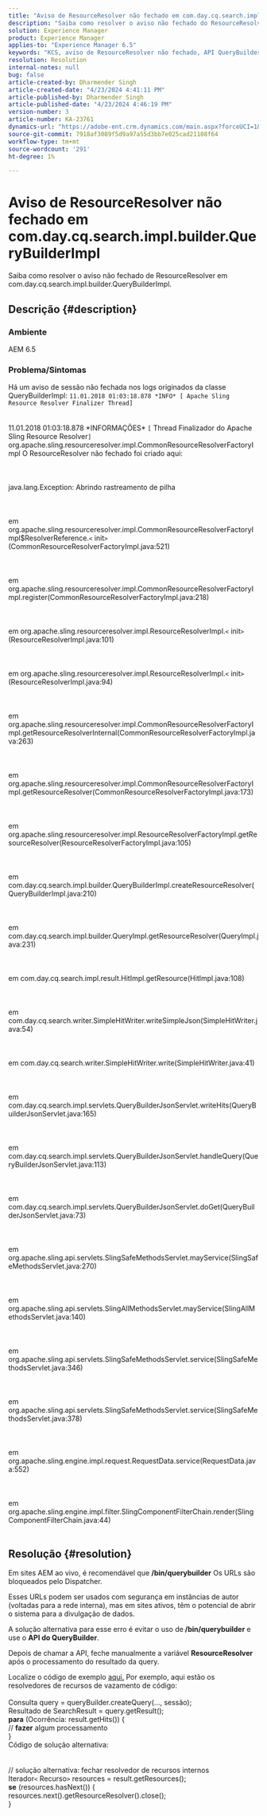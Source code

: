```yaml
---
title: "Aviso de ResourceResolver não fechado em com.day.cq.search.impl.builder.QueryBuilderImpl"
description: "Saiba como resolver o aviso não fechado do ResourceResolver em com.day.cq.search.impl.builder.QueryBuilderImpl."
solution: Experience Manager
product: Experience Manager
applies-to: "Experience Manager 6.5"
keywords: "KCS, aviso de ResourceResolver não fechado, API QueryBuilder, AEM 6.5, Adobe Experience Manager 6.5, Solução de problemas, com.day.cq.search.impl.builder.QueryBuilderImpl"
resolution: Resolution
internal-notes: null
bug: false
article-created-by: Dharmender Singh
article-created-date: "4/23/2024 4:41:11 PM"
article-published-by: Dharmender Singh
article-published-date: "4/23/2024 4:46:19 PM"
version-number: 3
article-number: KA-23761
dynamics-url: "https://adobe-ent.crm.dynamics.com/main.aspx?forceUCI=1&pagetype=entityrecord&etn=knowledgearticle&id=a4979244-9001-ef11-a1fd-6045bd026dc7"
source-git-commit: 7918af3089f5d9a97a55d3bb7e025cad21108f64
workflow-type: tm+mt
source-wordcount: '291'
ht-degree: 1%

---
```


# Aviso de ResourceResolver não fechado em com.day.cq.search.impl.builder.QueryBuilderImpl


Saiba como resolver o aviso não fechado de ResourceResolver em com.day.cq.search.impl.builder.QueryBuilderImpl.

## Descrição {#description}


### Ambiente

AEM 6.5

### Problema/Sintomas

Há um aviso de sessão não fechada nos logs originados da classe QueryBuilderImpl: `11.01.2018 01:03:18.878 *INFO* [ Apache Sling Resource Resolver Finalizer Thread]`
<br><br><br>11.01.2018 01:03:18.878 \*INFORMAÇÕES\* `[` Thread Finalizador do Apache Sling Resource Resolver`]`  org.apache.sling.resourceresolver.impl.CommonResourceResolverFactoryImpl O ResourceResolver não fechado foi criado aqui: <br><br><br><br>java.lang.Exception: Abrindo rastreamento de pilha<br><br><br><br>em org.apache.sling.resourceresolver.impl.CommonResourceResolverFactoryImpl$ResolverReference.`<` init`>` (CommonResourceResolverFactoryImpl.java:521)<br><br><br><br>em org.apache.sling.resourceresolver.impl.CommonResourceResolverFactoryImpl.register(CommonResourceResolverFactoryImpl.java:218)<br><br><br><br>em org.apache.sling.resourceresolver.impl.ResourceResolverImpl.`<` init`>` (ResourceResolverImpl.java:101)<br><br><br><br>em org.apache.sling.resourceresolver.impl.ResourceResolverImpl.`<` init`>` (ResourceResolverImpl.java:94)<br><br><br><br>em org.apache.sling.resourceresolver.impl.CommonResourceResolverFactoryImpl.getResourceResolverInternal(CommonResourceResolverFactoryImpl.java:263)<br><br><br><br>em org.apache.sling.resourceresolver.impl.CommonResourceResolverFactoryImpl.getResourceResolver(CommonResourceResolverFactoryImpl.java:173)<br><br><br><br>em org.apache.sling.resourceresolver.impl.ResourceResolverFactoryImpl.getResourceResolver(ResourceResolverFactoryImpl.java:105)<br><br><br><br>em com.day.cq.search.impl.builder.QueryBuilderImpl.createResourceResolver(QueryBuilderImpl.java:210)<br><br><br><br>em com.day.cq.search.impl.builder.QueryImpl.getResourceResolver(QueryImpl.java:231)<br><br><br><br>em com.day.cq.search.impl.result.HitImpl.getResource(HitImpl.java:108)<br><br><br><br>em com.day.cq.search.writer.SimpleHitWriter.writeSimpleJson(SimpleHitWriter.java:54)<br><br><br><br>em com.day.cq.search.writer.SimpleHitWriter.write(SimpleHitWriter.java:41)<br><br><br><br>em com.day.cq.search.impl.servlets.QueryBuilderJsonServlet.writeHits(QueryBuilderJsonServlet.java:165)<br><br><br><br>em com.day.cq.search.impl.servlets.QueryBuilderJsonServlet.handleQuery(QueryBuilderJsonServlet.java:113)<br><br><br><br>em com.day.cq.search.impl.servlets.QueryBuilderJsonServlet.doGet(QueryBuilderJsonServlet.java:73)<br><br><br><br>em org.apache.sling.api.servlets.SlingSafeMethodsServlet.mayService(SlingSafeMethodsServlet.java:270)<br><br><br><br>em org.apache.sling.api.servlets.SlingAllMethodsServlet.mayService(SlingAllMethodsServlet.java:140)<br><br><br><br>em org.apache.sling.api.servlets.SlingSafeMethodsServlet.service(SlingSafeMethodsServlet.java:346)<br><br><br><br>em org.apache.sling.api.servlets.SlingSafeMethodsServlet.service(SlingSafeMethodsServlet.java:378)<br><br><br><br>em org.apache.sling.engine.impl.request.RequestData.service(RequestData.java:552)<br><br><br><br>em org.apache.sling.engine.impl.filter.SlingComponentFilterChain.render(SlingComponentFilterChain.java:44)<br><br>

## Resolução {#resolution}


Em sites AEM ao vivo, é recomendável que <b>/bin/querybuilder</b> Os URLs são bloqueados pelo Dispatcher.

Esses URLs podem ser usados com segurança em instâncias de autor (voltadas para a rede interna), mas em sites ativos, têm o potencial de abrir o sistema para a divulgação de dados.

A solução alternativa para esse erro é evitar o uso de<b> /bin/querybuilder</b> e use o <b>API do QueryBuilder</b>.

Depois de chamar a API, feche manualmente a variável <b>ResourceResolver </b>após o processamento do resultado da query.

Localize o código de exemplo [aqui.](https://github.com/search?q=repo%3AAdobe-Consulting-Services%2Facs-aem-samples%20SampleQueryBuilder&amp;amp;type=code) Por exemplo, aqui estão os resolvedores de recursos de vazamento de código:
<br> <br>Consulta query = queryBuilder.createQuery(..., sessão);<br>Resultado de SearchResult = query.getResult();<br><b>para</b> (Ocorrência: result.getHits()) {<br>// <b>fazer</b> algum processamento<br>}<br>
Código de solução alternativa:
<br> <br> <br>// solução alternativa: fechar resolvedor de recursos internos<br>Iterador`<` Recurso`>`  resources = result.getResources();<br><b>se</b> (resources.hasNext()) {<br>resources.next().getResourceResolver().close();<br>}